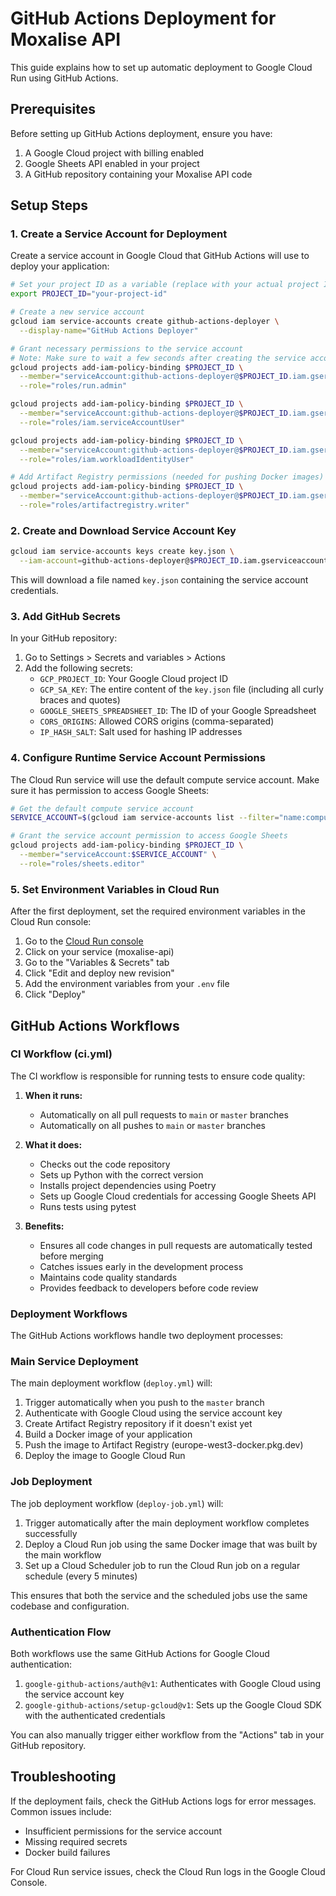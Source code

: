# GitHub Actions Deployment for Moxalise API

This guide explains how to set up automatic deployment to Google Cloud Run using GitHub Actions.

## Prerequisites

Before setting up GitHub Actions deployment, ensure you have:

1. A Google Cloud project with billing enabled
2. Google Sheets API enabled in your project
3. A GitHub repository containing your Moxalise API code

## Setup Steps

### 1. Create a Service Account for Deployment

Create a service account in Google Cloud that GitHub Actions will use to deploy your application:

```bash
# Set your project ID as a variable (replace with your actual project ID)
export PROJECT_ID="your-project-id"

# Create a new service account
gcloud iam service-accounts create github-actions-deployer \
  --display-name="GitHub Actions Deployer"

# Grant necessary permissions to the service account
# Note: Make sure to wait a few seconds after creating the service account before adding permissions
gcloud projects add-iam-policy-binding $PROJECT_ID \
  --member="serviceAccount:github-actions-deployer@$PROJECT_ID.iam.gserviceaccount.com" \
  --role="roles/run.admin"

gcloud projects add-iam-policy-binding $PROJECT_ID \
  --member="serviceAccount:github-actions-deployer@$PROJECT_ID.iam.gserviceaccount.com" \
  --role="roles/iam.serviceAccountUser"

gcloud projects add-iam-policy-binding $PROJECT_ID \
  --member="serviceAccount:github-actions-deployer@$PROJECT_ID.iam.gserviceaccount.com" \
  --role="roles/iam.workloadIdentityUser"

# Add Artifact Registry permissions (needed for pushing Docker images)
gcloud projects add-iam-policy-binding $PROJECT_ID \
  --member="serviceAccount:github-actions-deployer@$PROJECT_ID.iam.gserviceaccount.com" \
  --role="roles/artifactregistry.writer"
```

### 2. Create and Download Service Account Key

```bash
gcloud iam service-accounts keys create key.json \
  --iam-account=github-actions-deployer@$PROJECT_ID.iam.gserviceaccount.com
```

This will download a file named `key.json` containing the service account credentials.

### 3. Add GitHub Secrets

In your GitHub repository:

1. Go to Settings > Secrets and variables > Actions
2. Add the following secrets:
   - `GCP_PROJECT_ID`: Your Google Cloud project ID
   - `GCP_SA_KEY`: The entire content of the `key.json` file (including all curly braces and quotes)
   - `GOOGLE_SHEETS_SPREADSHEET_ID`: The ID of your Google Spreadsheet
   - `CORS_ORIGINS`: Allowed CORS origins (comma-separated)
   - `IP_HASH_SALT`: Salt used for hashing IP addresses

### 4. Configure Runtime Service Account Permissions

The Cloud Run service will use the default compute service account. Make sure it has permission to access Google Sheets:

```bash
# Get the default compute service account
SERVICE_ACCOUNT=$(gcloud iam service-accounts list --filter="name:compute@developer.gserviceaccount.com" --format="value(email)")

# Grant the service account permission to access Google Sheets
gcloud projects add-iam-policy-binding $PROJECT_ID \
  --member="serviceAccount:$SERVICE_ACCOUNT" \
  --role="roles/sheets.editor"
```

### 5. Set Environment Variables in Cloud Run

After the first deployment, set the required environment variables in the Cloud Run console:

1. Go to the [Cloud Run console](https://console.cloud.google.com/run)
2. Click on your service (moxalise-api)
3. Go to the "Variables & Secrets" tab
4. Click "Edit and deploy new revision"
5. Add the environment variables from your `.env` file
6. Click "Deploy"

## GitHub Actions Workflows

### CI Workflow (ci.yml)

The CI workflow is responsible for running tests to ensure code quality:

1. **When it runs:**
   - Automatically on all pull requests to `main` or `master` branches
   - Automatically on all pushes to `main` or `master` branches

2. **What it does:**
   - Checks out the code repository
   - Sets up Python with the correct version
   - Installs project dependencies using Poetry
   - Sets up Google Cloud credentials for accessing Google Sheets API
   - Runs tests using pytest

3. **Benefits:**
   - Ensures all code changes in pull requests are automatically tested before merging
   - Catches issues early in the development process
   - Maintains code quality standards
   - Provides feedback to developers before code review

### Deployment Workflows

The GitHub Actions workflows handle two deployment processes:

### Main Service Deployment

The main deployment workflow (`deploy.yml`) will:

1. Trigger automatically when you push to the `master` branch
2. Authenticate with Google Cloud using the service account key
3. Create Artifact Registry repository if it doesn't exist yet
4. Build a Docker image of your application
5. Push the image to Artifact Registry (europe-west3-docker.pkg.dev)
6. Deploy the image to Google Cloud Run

### Job Deployment

The job deployment workflow (`deploy-job.yml`) will:

1. Trigger automatically after the main deployment workflow completes successfully
2. Deploy a Cloud Run job using the same Docker image that was built by the main workflow
3. Set up a Cloud Scheduler job to run the Cloud Run job on a regular schedule (every 5 minutes)

This ensures that both the service and the scheduled jobs use the same codebase and configuration.

### Authentication Flow

Both workflows use the same GitHub Actions for Google Cloud authentication:

1. `google-github-actions/auth@v1`: Authenticates with Google Cloud using the service account key
2. `google-github-actions/setup-gcloud@v1`: Sets up the Google Cloud SDK with the authenticated credentials

You can also manually trigger either workflow from the "Actions" tab in your GitHub repository.

## Troubleshooting

If the deployment fails, check the GitHub Actions logs for error messages. Common issues include:

- Insufficient permissions for the service account
- Missing required secrets
- Docker build failures

For Cloud Run service issues, check the Cloud Run logs in the Google Cloud Console.